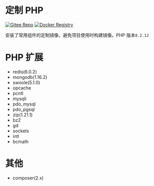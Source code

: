 # 定制 PHP

[![Gitee Repo](https://badgen.net/badge/gitee/main?icon=git)](https://gitee.com/maoxuner/docker-php)
[![Docker Registry](https://badgen.net/badge/docker/latest?icon=docker)](https://hub.docker.com/r/maoxuner/php)

安装了常用组件的定制镜像，避免项目使用时构建镜像。PHP 版本`8.2.12`

# PHP 扩展

- redis(6.0.2)
- mongodb(1.16.2)
- swoole(5.1.0)
- opcache
- pcntl
- mysqli
- pdo_mysql
- pdo_pgsql
- zip(1.21.1)
- bz2
- gd
- sockets
- intl
- bcmath

# 其他

- composer(2.x)
